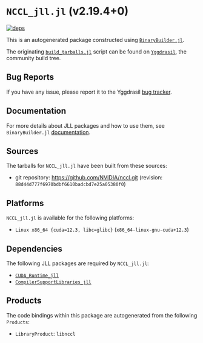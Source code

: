 # `NCCL_jll.jl` (v2.19.4+0)

[![deps](https://juliahub.com/docs/NCCL_jll/deps.svg)](https://juliahub.com/ui/Packages/NCCL_jll/AmRki?page=2)

This is an autogenerated package constructed using [`BinaryBuilder.jl`](https://github.com/JuliaPackaging/BinaryBuilder.jl).

The originating [`build_tarballs.jl`](https://github.com/JuliaPackaging/Yggdrasil/blob/13cad4792b456b2536753955fec85448d9917df9/N/NCCL/build_tarballs.jl) script can be found on [`Yggdrasil`](https://github.com/JuliaPackaging/Yggdrasil/), the community build tree.

## Bug Reports

If you have any issue, please report it to the Yggdrasil [bug tracker](https://github.com/JuliaPackaging/Yggdrasil/issues).

## Documentation

For more details about JLL packages and how to use them, see `BinaryBuilder.jl` [documentation](https://docs.binarybuilder.org/stable/jll/).

## Sources

The tarballs for `NCCL_jll.jl` have been built from these sources:

* git repository: https://github.com/NVIDIA/nccl.git (revision: `88d44d777f6970bdbf6610badcbd7e25a05380f0`)

## Platforms

`NCCL_jll.jl` is available for the following platforms:

* `Linux x86_64 {cuda=12.3, libc=glibc}` (`x86_64-linux-gnu-cuda+12.3`)

## Dependencies

The following JLL packages are required by `NCCL_jll.jl`:

* [`CUDA_Runtime_jll`](https://github.com/JuliaBinaryWrappers/CUDA_Runtime_jll.jl)
* [`CompilerSupportLibraries_jll`](https://github.com/JuliaBinaryWrappers/CompilerSupportLibraries_jll.jl)

## Products

The code bindings within this package are autogenerated from the following `Products`:

* `LibraryProduct`: `libnccl`
